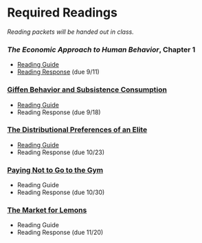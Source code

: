 # Required Readings

_Reading packets will be handed out in class._

### _The Economic Approach to Human Behavior_, Chapter 1

- [Reading Guide](ECON251-Becker-reading-guide.pdf)
- [Reading Response](https://www.gradescope.com/courses/432869/assignments/2243726/) (due 9/11)

### [Giffen Behavior and Subsistence Consumption](https://www.jstor.org/stable/29730133)

- [Reading Guide](ECON251-Jensen-Miller-reading-guide-2022-09-09.pdf)
- Reading Response (due 9/18)

### [The Distributional Preferences of an Elite](https://www.jstor.org/stable/24749332)

- [Reading Guide](ECON251-FJKM-reading-guide-2022-10-19.pdf)
- Reading Response (due 10/23)

### [Paying Not to Go to the Gym](https://www.jstor.org/stable/30034067)

- Reading Guide
- Reading Response (due 10/30)

### [The Market for Lemons](https://www.jstor.org/stable/1879431)

- Reading Guide
- Reading Response (due 11/20)

